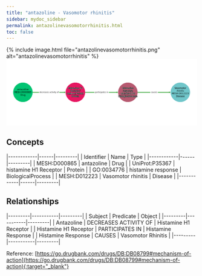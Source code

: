 ```yaml
---
title: "antazoline - Vasomotor rhinitis"
sidebar: mydoc_sidebar
permalink: antazolinevasomotorrhinitis.html
toc: false 
---
```


{% include image.html file="antazolinevasomotorrhinitis.png" alt="antazolinevasomotorrhinitis" %}![Path Visualization](/images/antazolinevasomotorrhinitis.png)

## Concepts

|------------|------|---------|
| Identifier | Name | Type    |
|------------|------|---------|
| MESH:D000865 | antazoline | Drug |
| UniProt:P35367 | histamine H1 Receptor | Protein |
| GO:0034776 | histamine response | BiologicalProcess |
| MESH:D012223 | Vasomotor rhinitis | Disease |
|------------|------|---------|

## Relationships

|---------|-----------|---------|
| Subject | Predicate | Object  |
|---------|-----------|---------|
| Antazoline | DECREASES ACTIVITY OF | Histamine H1 Receptor |
| Histamine H1 Receptor | PARTICIPATES IN | Histamine Response |
| Histamine Response | CAUSES | Vasomotor Rhinitis |
|---------|-----------|---------|

Reference: [https://go.drugbank.com/drugs/DB:DB08799#mechanism-of-action](https://go.drugbank.com/drugs/DB:DB08799#mechanism-of-action){:target="_blank"}
